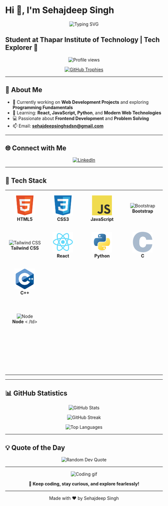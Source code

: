 # Hi 👋, I'm Sehajdeep Singh

<p align="center">
  <img src="https://readme-typing-svg.herokuapp.com?font=Fira+Code&duration=4000&pause=1500&center=true&vCenter=true&multiline=true&width=700&height=100&lines=Full+Stack+Web+Developer;Building+Modern+Web+Applications;Lifelong+Learner+%F0%9F%93%9A+%7C+Tech+Enthusiast+%F0%9F%94%A5" alt="Typing SVG" />
</p>

## Student at Thapar Institute of Technology | Tech Explorer 🚀

<p align="center">
  <img src="https://komarev.com/ghpvc/?username=sehajdeepsingh-95&label=Profile%20views&color=0e75b6&style=flat" alt="Profile views" />
</p>

<p align="center">
  <a href="https://github.com/ryo-ma/github-profile-trophy">
    <img src="https://github-profile-trophy.vercel.app/?username=sehajdeepsingh-95&theme=algolia&no-bg=true&no-frame=true&margin-w=10" alt="GitHub Trophies" />
  </a>
</p>

---

## 🧠 About Me

- 🔭 Currently working on **Web Development Projects** and exploring **Programming Fundamentals**
- 🌱 Learning: **React, JavaScript, Python**, and **Modern Web Technologies**
- 💻 Passionate about **Frontend Development** and **Problem Solving**
- 📫 Email: **sehajdeepsinghsdsn@gmail.com**

---

## 🌐 Connect with Me

<p align="center">
  <a href="https://linkedin.com/in/sehajdeep-singh-75b50b309" target="_blank">
    <img src="https://img.shields.io/badge/LinkedIn-blue?logo=linkedin&style=for-the-badge" alt="LinkedIn" />
  </a>
</p>

---

## 🧰 Tech Stack

<div align="center">
  <table>
    <tr>
      <td align="center" width="140" height="112.43">
        <img src="https://raw.githubusercontent.com/devicons/devicon/master/icons/html5/html5-original.svg" width="65" height="65" alt="HTML5" />
        <br /><strong>HTML5</strong>
      </td>
      <td align="center" width="140" height="112.43">
        <img src="https://raw.githubusercontent.com/devicons/devicon/master/icons/css3/css3-original.svg" width="65" height="65" alt="CSS3" />
        <br /><strong>CSS3</strong>
      </td>
      <td align="center" width="140" height="112.43">
        <img src="https://raw.githubusercontent.com/devicons/devicon/master/icons/javascript/javascript-original.svg" width="65" height="65" alt="JavaScript" />
        <br /><strong>JavaScript</strong>
      </td>
      <td align="center" width="140" height="112.43">
        <img src="https://cdn.worldvectorlogo.com/logos/bootstrap-5-1.svg" width="65" height="65" alt="Bootstrap" />
        <br /><strong>Bootstrap</strong>
      </td>
    </tr>
    <tr>
      <td align="center" width="140" height="112.43">
        <img src="https://www.vectorlogo.zone/logos/tailwindcss/tailwindcss-icon.svg" width="65" height="65" alt="Tailwind CSS" />
        <br /><strong>Tailwind CSS</strong>
      </td>
      <td align="center" width="140" height="112.43">
        <img src="https://raw.githubusercontent.com/devicons/devicon/master/icons/react/react-original.svg" width="65" height="65" alt="React" />
        <br /><strong>React</strong>
      </td>
      <td align="center" width="140" height="112.43">
        <img src="https://raw.githubusercontent.com/devicons/devicon/master/icons/python/python-original.svg" width="65" height="65" alt="Python" />
        <br /><strong>Python</strong>
      </td>
      <td align="center" width="140" height="112.43">
        <img src="https://raw.githubusercontent.com/devicons/devicon/master/icons/c/c-original.svg" width="65" height="65" alt="C" />
        <br /><strong>C</strong>
      </td>
    </tr>
    <tr>
      <td align="center" width="140" height="112.43">
        <img src="https://raw.githubusercontent.com/devicons/devicon/master/icons/cplusplus/cplusplus-original.svg" width="65" height="65" alt="C++" />
        <br /><strong>C++</strong>
      </td>
    <tr>
      <td align="center" width="140" height="112.43">
      <img src="https://raw.githubusercontent.com/devicons/devicon/master/icons/node/node-original.svg" width="65" height="65" alt="Node" />
      <br /><strong>Node</strong>
  <  /td>
  </tr>
      <td align="center" width="140" height="112.43"></td>
      <td align="center" width="140" height="112.43"></td>
    </tr>
  </table>
</div>

---

## 📊 GitHub Statistics

<p align="center">
  <img src="https://github-readme-stats.vercel.app/api?username=sehajdeepsingh-95&theme=tokyonight&show_icons=true&hide_border=false&count_private=true" alt="GitHub Stats" />
</p>

<p align="center">
  <img src="https://github-readme-streak-stats.herokuapp.com?user=sehajdeepsingh-95&theme=tokyonight&hide_border=false" alt="GitHub Streak" />
</p>

<p align="center">
  <img src="https://github-readme-stats.vercel.app/api/top-langs/?username=sehajdeepsingh-95&layout=compact&theme=tokyonight&hide_border=false" alt="Top Languages" />
</p>

---

## 💡 Quote of the Day

<p align="center">
  <img src="https://quotes-github-readme.vercel.app/api?type=horizontal&theme=radical" alt="Random Dev Quote" />
</p>

---

<p align="center">
  <img src="https://media.giphy.com/media/qgQUggAC3Pfv687qPC/giphy.gif" width="480" height="270" alt="Coding gif" />
</p>

<p align="center">
  <b>🚀 Keep coding, stay curious, and explore fearlessly!</b>
</p>

---

<p align="center">Made with ❤️ by Sehajdeep Singh</p>
